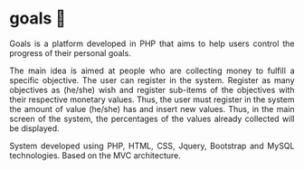 # goals 📑️

<html style="text-align: justify">
Goals is a platform developed in PHP that aims to help users control the progress of their personal goals.

The main idea is aimed at people who are collecting money to fulfill a specific objective. The user can register in the system. Register as many objectives as (he/she) wish and register sub-items of the objectives with their respective monetary values. Thus, the user must register in the system the amount of value (he/she) has and insert new values. Thus, in the main screen of the system, the percentages of the values already collected will be displayed.

System developed using PHP, HTML, CSS, Jquery, Bootstrap and MySQL technologies. Based on the MVC architecture.
</html>
